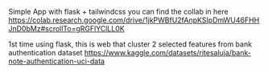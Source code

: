 Simple App with flask + tailwindcss
you can find the collab in here
https://colab.research.google.com/drive/1jkPWBfU2fAnpKSIpDmWU46FHHJnD0bMz#scrollTo=gRGFlYClLL0K

1st time using flask, this is web that cluster 2 selected features from bank authentication dataset
https://www.kaggle.com/datasets/ritesaluja/bank-note-authentication-uci-data

